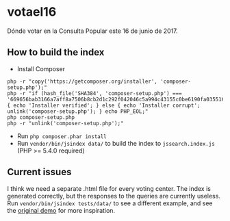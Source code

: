 # votael16
Dónde votar en la Consulta Popular este 16 de junio de 2017.

## How to build the index
- Install Composer
```
php -r "copy('https://getcomposer.org/installer', 'composer-setup.php');"
php -r "if (hash_file('SHA384', 'composer-setup.php') === '669656bab3166a7aff8a7506b8cb2d1c292f042046c5a994c43155c0be6190fa0355160742ab2e1c88d40d5be660b410') { echo 'Installer verified'; } else { echo 'Installer corrupt'; unlink('composer-setup.php'); } echo PHP_EOL;"
php composer-setup.php
php -r "unlink('composer-setup.php');"
```
- Run `php composer.phar install`
- Run `vendor/bin/jsindex data/` to build the index to `jssearch.index.js` (PHP >= 5.4.0 required)

## Current issues
I think we need a separate .html file for every voting center. The index is generated correctly, but the responses to the queries are currently useless. Run `vendor/bin/jsindex tests/data/` to see a different example, and see the [original demo](http://cebe.github.io/js-search/#demo) for more inspiration.
